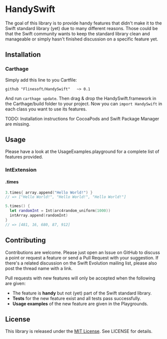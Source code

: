 # HandySwift

The goal of this library is to provide handy features that didn't make it to the Swift standard library (yet) due to many different reasons. Those could be that the Swift community wants to keep the standard library clean and manageable or simply hasn't finished discussion on a specific feature yet.

## Installation

### Carthage

Simply add this line to you Cartfile:

```
github "Flinesoft/HandySwift"   ~> 0.1
```

And run `carthage update`. Then drag & drop the HandySwift.framework in the Carthage/build folder to your project. Now you can `import HandySwift` in each class you want to use its features.

TODO: Installation instructions for CocoaPods and Swift Package Manager are missing.

## Usage

Please have a look at the UsageExamples.playground for a complete list of features provided.

### IntExtension

#### .times

``` Swift
3.times{ array.append("Hello World!") }
// => ["Hello World!", "Hello World!", "Hello World!"]

5.times() {
  let randomInt = Int(arc4random_uniform(1000))
  intArray.append(randomInt)
}
// => [481, 16, 680, 87, 912]
```

## Contributing

Contributions are welcome. Please just open an Issue on GitHub to discuss a point or request a feature or send a Pull Request with your suggestion. If there's a related discussion on the Swift Evolution mailing list, please also post the thread name with a link.

Pull requests with new features will only be accepted when the following are given:
- The feature is **handy** but not (yet) part of the Swift standard library.
- **Tests** for the new feature exist and all tests pass successfully.
- **Usage examples** of the new feature are given in the Playgrounds.

## License
This library is released under the [MIT License](http://opensource.org/licenses/MIT). See LICENSE for details.
